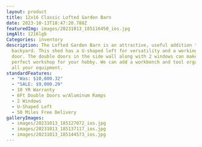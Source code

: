 ```yaml
---
layout: product
title: 12x16 Classic Lofted Garden Barn
date: 2023-10-13T18:47:20.788Z
featuredImg: images/20231013_185116450_ios.jpg
imgAlt: 1216lgb
Categories: inventory
description: The Lofted Garden Barn is an attractive, useful addition to your
  backyard. This shed has a U-shaped loft for versatility and a working loft
  door. The double doors in the side wall along with 2 windows can make this a
  perfect workshop for your hobby. We can add a workbench and tool organizer for
  all your equipment.
standardFeatures:
  - "Was: $10,000.32"
  - "SALE: $9,000.29"
  - 10 YR Warranty
  - 6Ft Double Doors w/Aluminum Ramps
  - 2 Windows
  - U-Shaped Loft
  - 50 Miles Free Delivery
galleryImages:
  - images/20231013_185127072_ios.jpg
  - images/20231013_185137117_ios.jpg
  - images/20231013_185144573_ios.jpg
---
```

